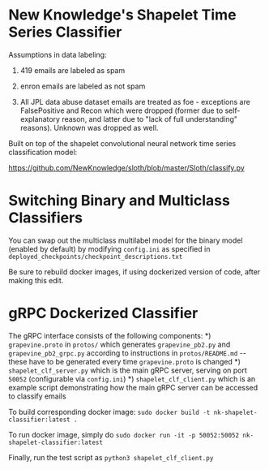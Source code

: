 # New Knowledge's Shapelet Time Series Classifier

Assumptions in data labeling:

1. 419 emails are labeled as spam

2. enron emails are labeled as not spam

3. All JPL data abuse dataset emails are treated as foe - exceptions are FalsePositive and Recon which were dropped (former due to self-explanatory reason, and latter due to "lack of full understanding" reasons). Unknown was dropped as well.

Built on top of the shapelet convolutional neural network time series classification model:

https://github.com/NewKnowledge/sloth/blob/master/Sloth/classify.py

# Switching Binary and Multiclass Classifiers

You can swap out the multiclass multilabel model for the binary model (enabled by default) by modifying `config.ini` as specified in `deployed_checkpoints/checkpoint_descriptions.txt`

Be sure to rebuild docker images, if using dockerized version of code, after making this edit.

# gRPC Dockerized Classifier

The gRPC interface consists of the following components:
*) `grapevine.proto` in `protos/` which generates `grapevine_pb2.py` and `grapevine_pb2_grpc.py` according to instructions in `protos/README.md` -- these have to be generated every time `grapevine.proto` is changed
*) `shapelet_clf_server.py` which is the main gRPC server, serving on port `50052` (configurable via `config.ini`)
*) `shapelet_clf_client.py` which is an example script demonstrating how the main gRPC server can be accessed to classify emails 
 
To build corresponding docker image:
`sudo docker build -t nk-shapelet-classifier:latest .`

To run docker image, simply do
`sudo docker run -it -p 50052:50052 nk-shapelet-classifier:latest`

Finally, run the test script as `python3 shapelet_clf_client.py`

